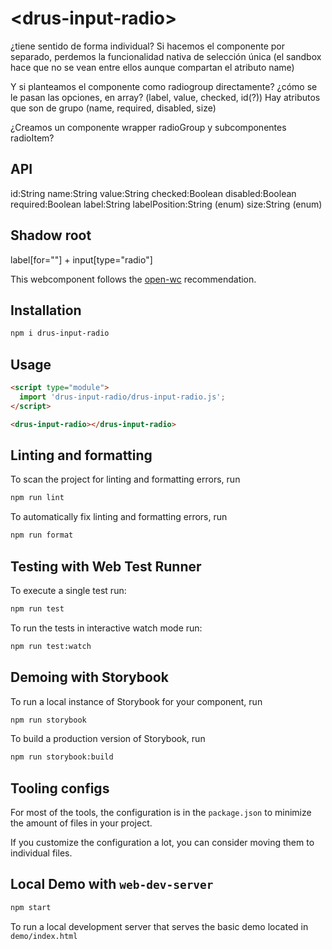 # \<drus-input-radio>

¿tiene sentido de forma individual?
Si hacemos el componente por separado, perdemos la funcionalidad nativa de selección única (el sandbox hace que no se vean entre ellos aunque compartan el atributo name)

Y si planteamos el componente como radiogroup directamente?
¿cómo se le pasan las opciones, en array? (label, value, checked, id(?))
Hay atributos que son de grupo (name, required, disabled, size)

¿Creamos un componente wrapper radioGroup y subcomponentes radioItem?

## API

id:String
name:String
value:String
checked:Boolean
disabled:Boolean
required:Boolean
label:String
labelPosition:String (enum)
size:String (enum)

## Shadow root

label[for=""] + input[type="radio"]




This webcomponent follows the [open-wc](https://github.com/open-wc/open-wc) recommendation.

## Installation

```bash
npm i drus-input-radio
```

## Usage

```html
<script type="module">
  import 'drus-input-radio/drus-input-radio.js';
</script>

<drus-input-radio></drus-input-radio>
```

## Linting and formatting

To scan the project for linting and formatting errors, run

```bash
npm run lint
```

To automatically fix linting and formatting errors, run

```bash
npm run format
```

## Testing with Web Test Runner

To execute a single test run:

```bash
npm run test
```

To run the tests in interactive watch mode run:

```bash
npm run test:watch
```

## Demoing with Storybook

To run a local instance of Storybook for your component, run

```bash
npm run storybook
```

To build a production version of Storybook, run

```bash
npm run storybook:build
```


## Tooling configs

For most of the tools, the configuration is in the `package.json` to minimize the amount of files in your project.

If you customize the configuration a lot, you can consider moving them to individual files.

## Local Demo with `web-dev-server`

```bash
npm start
```

To run a local development server that serves the basic demo located in `demo/index.html`
